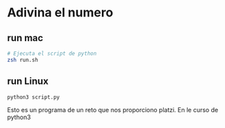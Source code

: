 # Adivina el numero

## run mac
```sh
# Ejecuta el script de python
zsh run.sh
```

## run Linux
```
python3 script.py
```

Esto es un programa de un reto que nos proporciono platzi. En le curso de python3